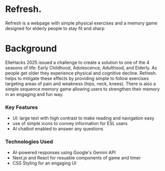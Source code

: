 # Refresh.

Refresh is a webpage with simple physical exercises and a memory game designed for elderly people to stay fit and sharp 

# Background

ElleHacks 2025 issued a challenge to create a solution to one of the 4 seasons of life: Early Childhood, Adolescence, Adulthood, and Elderly.
As people get older they experience physical and cognitive decline. Refresh. helps to mitigate these effects by providing simple to follow exercises targeting areas of pain and weakness (hips, neck, knees).
There is also a simple sequence memory game allowing users to strengthen their memory in an engaging and fun way. 

### Key Features
- UI: large text with high contrast to make reading and navigation easy
- use of simple icons to convey information for ESL users
- AI chatbot enabled to answer any questions

### Technologies Used
- AI-powered responses using Google's Gemini API
- Next.js and React for resuable components of game and timer
- CSS Styling for an engaging UI
